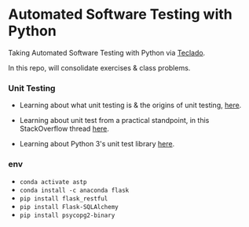 # Automated Software Testing with Python

Taking Automated Software Testing with Python via [Teclado](https://www.udemy.com/course/automated-software-testing-with-python/).

In this repo, will consolidate exercises & class problems.

### Unit Testing

- Learning about what unit testing is & the origins of unit testing, [here](https://www.agilealliance.org/glossary/unit-test/#q=~(infinite~false~filters~(postType~(~'page~'post~'aa_book~'aa_event_session~'aa_experience_report~'aa_glossary~'aa_research_paper~'aa_video)~tags~(~'unit*20test))~searchTerm~'~sort~false~sortDirection~'asc~page~1)).

- Learning about unit test from a practical standpoint, in this StackOverflow thread [here](https://stackoverflow.com/questions/652292/what-is-unit-testing-and-how-do-you-do-it).

- Learning about Python 3's unit test library [here](https://docs.python.org/3/library/unittest.html).

### env

- `conda activate astp`
- `conda install -c anaconda flask`
- `pip install flask_restful`
- `pip install Flask-SQLAlchemy`
- `pip install psycopg2-binary`